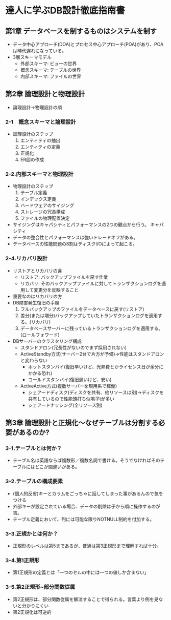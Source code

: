 # 達人に学ぶDB設計徹底指南書
## 第1章 データベースを制するものはシステムを制す
- データ中心アプローチ(DOA)とプロセス中心アプローチ(POA)があり、POAは時代遅れになっている。
- 3層スキーマモデル
    - 外部スキーマ: ビューの世界
    - 概念スキーマ: テーブルの世界
    - 内部スキーマ: ファイルの世界

## 第2章 論理設計と物理設計
- 論理設計→物理設計の順
### 2-1　概念スキーマと論理設計
- 論理設計のステップ
    1. エンティティの抽出
    1. エンティティの定義
    1. 正規化
    1. ER図の作成

### 2-2.内部スキーマと物理設計
- 物理設計のステップ
    1. テーブル定義
    1. インデックス定義
    1. ハードウェアのサイジング
    1. ストレージの冗長構成
    1. ファイルの物理配置決定
- サイジングはキャパシティとパフォーマンスの2つの観点から行う。
    キャパシティ
- データの整合性とパフォーマンスは強いトレードオフがある。
- データベースの性能問題の8割はディスクI/Oによって起こる。

### 2-4.リカバリ設計
- リストアとリカバリの違
    - リストア: バックアップファイルを戻す作業
    - リカバリ: そのバックアップファイルに対してトランザクションログを適用して変更分を反映すること
- 重要なのはリカバリの方
- DB障害発生復旧の手順
    1. フルバックアップのファイルをデータベースに戻す(リストア)
    1. 差分(または増分)バックアップしていたトランザクションログを適用する。(リカバリ)
    1. データベースサーバーに残っているトランザクションログを適用する。(ロールフォワード)
- DBサーバーのクラスタリング構成
    - スタンドアロン(冗長性がないのでまず採用されない)
    - ActiveStandby方式(サーバー2台で片方が予備)→性能はスタンドアロンと変わらない
        - ホットスタンバイ(復旧早いけど、光熱費とかライセンス日が余分にかかる恐れ)
        - コールドスタンバイ(復旧遅いけど、安い)
    - ActiveActive方式(複数サーバーを現用系で稼働)
        - シェアードディスク(ディスクを共有、他リソースは別)→ディスクを共有しているので性能頭打ち似鳴子tが多い
        - シェアードナッシング(全リソース別)

## 第3章 論理設計と正規化～なぜテーブルは分割する必要があるのか?
### 3-1.テーブルとは何か？
- テーブル名は英語ならば複数形／複数名詞で書ける。そうでなければそのテーブルにはどこか間違いがある。
### 3-2.テーブルの構成要素
- (個人的反省)キーとカラムをごっちゃに話してしまった事があるんので気をつける
- 外部キーが設定されている場合、データの削除は子から順に操作するのが吉。
- テーブル定義において、列には可能な限りNOTNULL制約を付加する。

### 3-3.正規かとは何か？
- 正規形のレベルは第5まであるが、普通は第3正規形まで理解すれば十分。

### 3-4.第1正規形
- 第1正規形の定義とは「一つのセルの中には一つの値しか含まない」

### 3-5.第2正規形~部分関数従属
- 第2正規形は、部分関数従属を解消することで得られる。言葉より例を見ないと分かりにくい
- 第2正規化は可逆的
